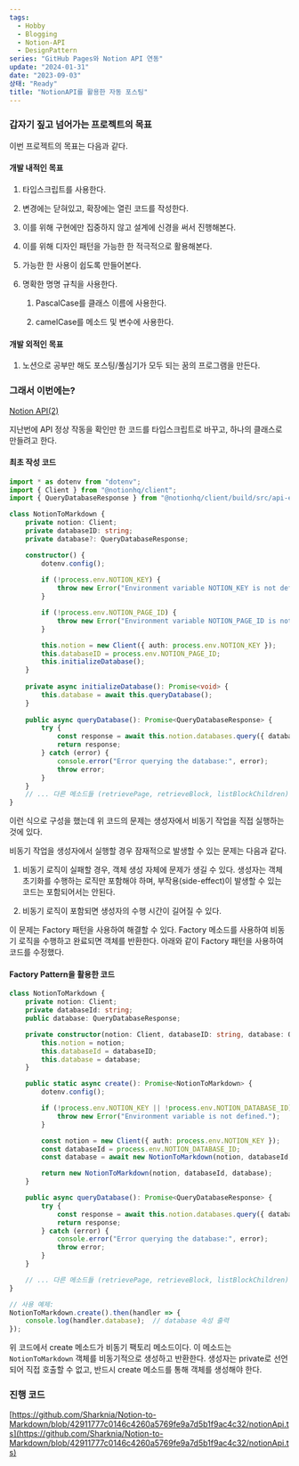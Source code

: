 ```yaml
---
tags:
  - Hobby
  - Blogging
  - Notion-API
  - DesignPattern
series: "GitHub Pages와 Notion API 연동"
update: "2024-01-31"
date: "2023-09-03"
상태: "Ready"
title: "NotionAPI를 활용한 자동 포스팅"
---
```

### 갑자기 짚고 넘어가는 프로젝트의 목표

이번 프로젝트의 목표는 다음과 같다. 

#### 개발 내적인 목표

1. 타입스크립트를 사용한다. 

1. 변경에는 닫혀있고, 확장에는 열린 코드를 작성한다. 

1. 이를 위해 구현에만 집중하지 않고 설계에 신경을 써서 진행해본다.

1. 이를 위해 디자인 패턴을 가능한 한 적극적으로 활용해본다. 

1. 가능한 한 사용이 쉽도록 만들어본다.

1. 명확한 명명 규칙을 사용한다.

    1. PascalCase를 클래스 이름에 사용한다.

    1. camelCase를 메소드 및 변수에 사용한다.

#### 개발 외적인 목표

1. 노션으로 공부만 해도 포스팅/풀심기가 모두 되는 꿈의 프로그램을 만든다. 

### 그래서 이번에는?

[Notion API(2)](https://sharknia.github.io/2023-09-01/Notion-API2)  

지난번에 API 정상 작동을 확인만 한 코드를 타입스크립트로 바꾸고, 하나의 클래스로 만들려고 한다. 

#### 최초 작성 코드

```typescript
import * as dotenv from "dotenv";
import { Client } from "@notionhq/client";
import { QueryDatabaseResponse } from "@notionhq/client/build/src/api-endpoints";

class NotionToMarkdown {
    private notion: Client;
    private databaseID: string;
    private database?: QueryDatabaseResponse;

    constructor() {
        dotenv.config();
        
        if (!process.env.NOTION_KEY) {
            throw new Error("Environment variable NOTION_KEY is not defined.");
        }

        if (!process.env.NOTION_PAGE_ID) {
            throw new Error("Environment variable NOTION_PAGE_ID is not defined.");
        }

        this.notion = new Client({ auth: process.env.NOTION_KEY });
        this.databaseID = process.env.NOTION_PAGE_ID;
        this.initializeDatabase();
    }
    
    private async initializeDatabase(): Promise<void> {
        this.database = await this.queryDatabase();
    }
    
    public async queryDatabase(): Promise<QueryDatabaseResponse> {
        try {
            const response = await this.notion.databases.query({ database_id: this.databaseID });
            return response;
        } catch (error) {
            console.error("Error querying the database:", error);
            throw error;
        }
    }
    // ... 다른 메소드들 (retrievePage, retrieveBlock, listBlockChildren) ...
}
```

이런 식으로 구성을 했는데 위 코드의 문제는 생성자에서 비동기 작업을 직접 실행하는 것에 있다. 

비동기 작업을 생성자에서 실행할 경우 잠재적으로 발생할 수 있는 문제는 다음과 같다.

1. 비동기 로직이 실패할 경우, 객체 생성 자체에 문제가 생길 수 있다. 생성자는 객체 초기화를 수행하는 로직만 포함해야 하며, 부작용(side-effect)이 발생할 수 있는 코드는 포함되어서는 안된다. 

1. 비동기 로직이 포함되면 생성자의 수행 시간이 길어질 수 있다. 

이 문제는 Factory 패턴을 사용하여 해결할 수 있다. Factory 메소드를 사용하여 비동기 로직을 수행하고 완료되면 객체를 반환한다. 아래와 같이 Factory 패턴을 사용하여 코드를 수정했다.  

#### Factory Pattern을 활용한 코드

```typescript
class NotionToMarkdown {
    private notion: Client;
    private databaseId: string;
    public database: QueryDatabaseResponse;

    private constructor(notion: Client, databaseID: string, database: QueryDatabaseResponse) {
        this.notion = notion;
        this.databaseId = databaseID;
        this.database = database;
    }

    public static async create(): Promise<NotionToMarkdown> {
        dotenv.config();

        if (!process.env.NOTION_KEY || !process.env.NOTION_DATABASE_ID) {
            throw new Error("Environment variable is not defined.");
        }

        const notion = new Client({ auth: process.env.NOTION_KEY });
        const databaseId = process.env.NOTION_DATABASE_ID;
        const database = await new NotionToMarkdown(notion, databaseId, {} as QueryDatabaseResponse).queryDatabase();

        return new NotionToMarkdown(notion, databaseId, database);
    }

    public async queryDatabase(): Promise<QueryDatabaseResponse> {
        try {
            const response = await this.notion.databases.query({ database_id: this.databaseId });
            return response;
        } catch (error) {
            console.error("Error querying the database:", error);
            throw error;
        }
    }

    // ... 다른 메소드들 (retrievePage, retrieveBlock, listBlockChildren) ...
}

// 사용 예제:
NotionToMarkdown.create().then(handler => {
    console.log(handler.database);  // database 속성 출력
});
```

위 코드에서 create 메소드가 비동기 팩토리 메소드이다. 이 메소드는 `NotionToMarkdown` 객체를 비동기적으로 생성하고 반환한다. 생성자는 private로 선언되어 직접 호출할 수 없고, 반드시 create 메소드를 통해 객체를 생성해야 한다. 

### 진행 코드

[https://github.com/Sharknia/Notion-to-Markdown/blob/42911777c0146c4260a5769fe9a7d5b1f9ac4c32/notionApi.ts](https://github.com/Sharknia/Notion-to-Markdown/blob/42911777c0146c4260a5769fe9a7d5b1f9ac4c32/notionApi.ts)




